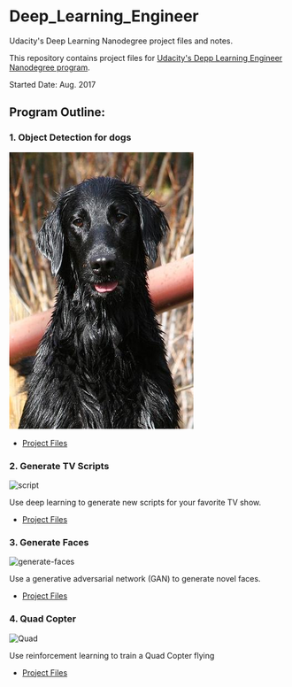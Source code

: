 # Deep_Learning_Engineer

Udacity's Deep Learning Nanodegree project files and notes.

This repository contains project files for [Udacity's Depp Learning Engineer Nanodegree program](https://www.udacity.com/course/deep-learning-nanodegree--nd101).

Started Date: Aug. 2017

## Program Outline:

### 1. Object Detection for dogs
![object-detection](/dog-project/Flat-coated_retriever_04703.jpg)
- [Project Files](https://github.com/tianyu-z/Deep_Learning_Engineer/tree/master/dog-project)

### 2. Generate TV Scripts
![script](https://cloud.githubusercontent.com/assets/13810084/21964337/eecf5f02-db17-11e6-8e9c-e870654472e6.jpg)

Use deep learning to generate new scripts for your favorite TV show.
- [Project Files](https://github.com/tianyu-z/Deep_Learning_Engineer/tree/master/tv-script-generation)

### 3. Generate Faces
![generate-faces](https://cloud.githubusercontent.com/assets/13810084/21964335/eecaf28c-db17-11e6-971b-3937b0905486.jpg)

Use a generative adversarial network (GAN) to generate novel faces.
- [Project Files](https://github.com/tianyu-z/Deep_Learning_Engineer/tree/master/face-generation)

### 4. Quad Copter
![Quad](http://photocdn.sohu.com/20130614/Img378839958.jpg)

Use reinforcement learning to train a Quad Copter flying
- [Project Files](https://github.com/tianyu-z/Deep_Learning_Engineer/tree/master/RL-Quadcopter-2)
